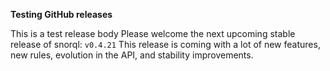 **Testing GitHub releases**

This is a test release body
Please welcome the next upcoming stable release of snorql: `v0.4.21`
This release is coming with a lot of new features, new rules, evolution in the API, and stability improvements.